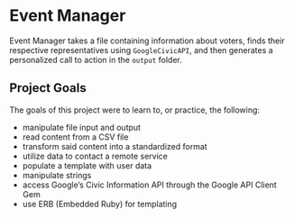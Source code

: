 # Event Manager

Event Manager takes a file containing information about voters, finds their respective representatives using `GoogleCivicAPI`, and then generates a personalized call to action in the `output` folder.

## Project Goals

The goals of this project were to learn to, or practice, the following:
* manipulate file input and output
* read content from a CSV file
* transform said content into a standardized format
* utilize data to contact a remote service
* populate a template with user data
* manipulate strings
* access Google’s Civic Information API through the Google API Client Gem
* use ERB (Embedded Ruby) for templating